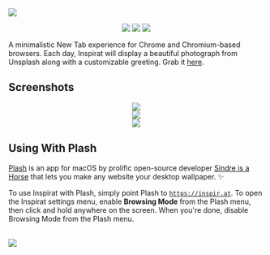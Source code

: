 <a href="#top" id="top">
  <img src="https://user-images.githubusercontent.com/441546/102788078-f0bb7e80-4356-11eb-95ed-eb453530f6c1.png" style="max-width: 100%">
</a>
<p align="center">
  <a href="https://bit.ly/inspirat-chrome"><img src="https://img.shields.io/chrome-web-store/v/fpdbdpjcibecigaedhhkfbikpnllleeo.svg?style=flat-square"></a>
  <a href="https://github.com/darkobits/inspirat/actions?query=workflow%3Aci"><img src="https://img.shields.io/github/workflow/status/darkobits/inspirat/ci/master?style=flat-square"></a>
  <a href="https://conventionalcommits.org"><img src="https://img.shields.io/static/v1?label=commits&message=conventional&style=flat-square&color=398AFB"></a>
</p>

A minimalistic New Tab experience for Chrome and Chromium-based browsers. Each day, Inspirat will
display a beautiful photograph from Unsplash along with a customizable greeting. Grab it
[here](https://bit.ly/inspirat-chrome).

## Screenshots

<p align="center">
  <img src="https://user-images.githubusercontent.com/441546/97097859-5f1fe100-1633-11eb-81bd-a59c4265f06a.png">
  <br>
  <img src="https://user-images.githubusercontent.com/441546/97097792-68f51480-1632-11eb-87b0-23c519de3af7.png">
  <br>
  <img src="https://user-images.githubusercontent.com/441546/97097790-672b5100-1632-11eb-823c-66e741bb895d.png">
</p>

## Using With Plash

[Plash](https://sindresorhus.com/plash) is an app for macOS by prolific open-source developer
[Sindre is a Horse](https://sindresorhus.com/) that lets you make any website your desktop wallpaper. ✨

To use Inspirat with Plash, simply point Plash to [`https://inspir.at`](https://inspir.at). To open the
Inspirat settings menu, enable **Browsing Mode** from the Plash menu, then click and hold anywhere on
the screen. When you're done, disable Browsing Mode from the Plash menu.

<br />
<a href="#top">
  <img src="https://user-images.githubusercontent.com/441546/189774318-67cf3578-f4b4-4dcc-ab5a-c8210fbb6838.png" style="max-width: 100%;">
</a>
